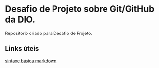 # Desafio de Projeto sobre Git/GitHub da DIO.
Repositório criado para Desafio de Projeto.

## Links úteis
[sintaxe básica markdown](https://www.markdownguide.org/basic-syntax/)
